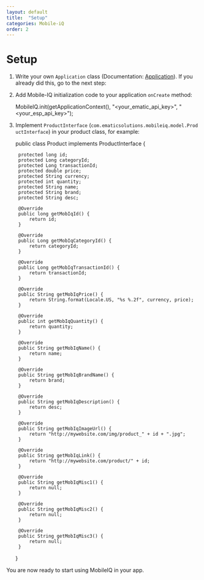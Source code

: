 ```yaml
---
layout: default
title:  "Setup"
categories: Mobile-iQ
order: 2
---
```

# Setup

1) Write your own `Application` class (Documentation: [Application](https://developer.android.com/reference/android/app/Application.html)). If you already did this, go to the next step:

2) Add Mobile-IQ initialization code to your application `onCreate` method:

    MobileIQ.init(getApplicationContext(), "<your_ematic_api_key>", "<your_esp_api_key>");

3) Implement `ProductInterface` (`com.ematicsolutions.mobileiq.model.ProductInterface`) in your product class, for example:

    public class Product implements ProductInterface {

        protected long id;
        protected Long categoryId;
        protected Long transactionId;
        protected double price;
        protected String currency;
        protected int quantity;
        protected String name;
        protected String brand;
        protected String desc;

        @Override
        public long getMobIqId() {
            return id;
        }

        @Override
        public Long getMobIqCategoryId() {
            return categoryId;
        }

        @Override
        public Long getMobIqTransactionId() {
            return transactionId;
        }

        @Override
        public String getMobIqPrice() {
            return String.format(Locale.US, "%s %.2f", currency, price);
        }

        @Override
        public int getMobIqQuantity() {
            return quantity;
        }

        @Override
        public String getMobIqName() {
            return name;
        }

        @Override
        public String getMobIqBrandName() {
            return brand;
        }

        @Override
        public String getMobIqDescription() {
            return desc;
        }

        @Override
        public String getMobIqImageUrl() {
            return "http://mywebsite.com/img/product_" + id + ".jpg";
        }

        @Override
        public String getMobIqLink() {
            return "http://mywebsite.com/product/" + id;
        }

        @Override
        public String getMobIqMisc1() {
            return null;
        }

        @Override
        public String getMobIqMisc2() {
            return null;
        }

        @Override
        public String getMobIqMisc3() {
            return null;
        }
    }

You are now ready to start using MobileIQ in your app.